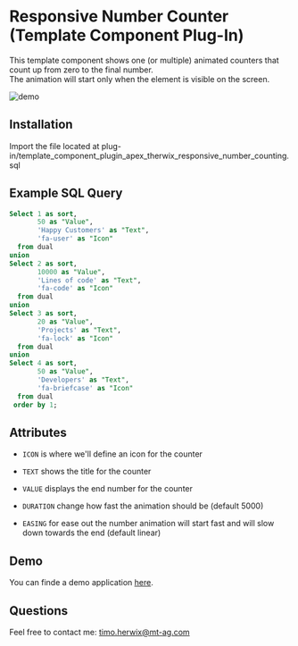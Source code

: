 # Responsive Number Counter (Template Component Plug-In)

This template component shows one (or multiple) animated counters that count up from zero to the final number.  
The animation will start only when the element is visible on the screen.  

![demo](https://github.com/therwix/tc_responsive_number_counter/assets/61868531/e2b42f79-da01-4ca3-83c2-0a5761ab4099)

## Installation
Import the file located at plug-in/template_component_plugin_apex_therwix_responsive_number_counting.sql  

## Example SQL Query
```sql
Select 1 as sort,
       50 as "Value",
       'Happy Customers' as "Text",
       'fa-user' as "Icon"
  from dual    
union
Select 2 as sort,
       10000 as "Value",
       'Lines of code' as "Text",
       'fa-code' as "Icon"
  from dual
union       
Select 3 as sort,
       20 as "Value",
       'Projects' as "Text",
       'fa-lock' as "Icon"
  from dual    
union
Select 4 as sort,
       50 as "Value",
       'Developers' as "Text",
       'fa-briefcase' as "Icon"
  from dual
 order by 1;
```

## Attributes
* `ICON` is where we'll define an icon for the counter
    
* `TEXT` shows the title for the counter
    
* `VALUE` displays the end number for the counter

* `DURATION` change how fast the animation should be (default 5000)

* `EASING` for ease out the number animation will start fast and will slow down towards the end (default linear)

## Demo
You can finde a demo application [here](https://apex.oracle.com/pls/apex/r/herwix/template-component/home).

## Questions
Feel free to contact me: [timo.herwix@mt-ag.com](mailto:timo.herwix@mt-ag.com)
